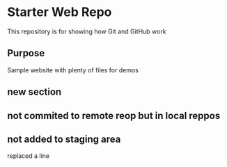 # Starter Web Repo

This repository is for showing how Git and GitHub work

## Purpose

Sample website with plenty of files for demos

## new section

## not commited to remote reop but in local reppos


## not added to staging area

replaced a line